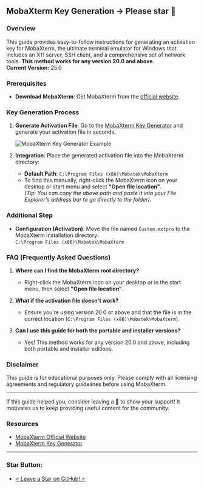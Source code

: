 ## MobaXterm Key Generation -> Please star 🌟

### Overview
This guide provides easy-to-follow instructions for generating an activation key for MobaXterm, the ultimate terminal emulator for Windows that includes an X11 server, SSH client, and a comprehensive set of network tools. **This method works for any version 20.0 and above**.  
**Current Version:** 25.0

### Prerequisites
- **Download MobaXterm**: Get MobaXterm from the [official website](https://mobaxterm.mobatek.net/download-home-edition.html).

### Key Generation Process

1. **Generate Activation File**: Go to the [MobaXterm Key Generator](https://moba-xterm-keygen.vercel.app/) and generate your activation file in seconds.

   ![MobaXterm Key Generator Example](https://d2bgqtsoaxm8w0.cloudfront.net/uploads/files/db20cdeb804953e627d6cb3c414859cb.png)
   
2. **Integration**: Place the generated activation file into the MobaXterm directory:
   - **Default Path**: `C:\Program Files (x86)\Mobatek\MobaXterm`
   - To find this manually, right-click the MobaXterm icon on your desktop or start menu and select **"Open file location"**.  
   *(Tip: You can copy the above path and paste it into your File Explorer's address bar to go directly to the folder).*

### Additional Step
- **Configuration (Activation)**: Move the file named `Custom.mxtpro` to the MobaXterm installation directory:  
  `C:\Program Files (x86)\Mobatek\MobaXterm`

### FAQ (Frequently Asked Questions)
1. **Where can I find the MobaXterm root directory?**  
   - Right-click the MobaXterm icon on your desktop or in the start menu, then select **"Open file location"**.

2. **What if the activation file doesn't work?**  
   - Ensure you’re using version 20.0 or above and that the file is in the correct location (`C:\Program Files (x86)\Mobatek\MobaXterm`).

3. **Can I use this guide for both the portable and installer versions?**  
   - Yes! This method works for any version 20.0 and above, including both portable and installer editions.

### Disclaimer
This guide is for educational purposes only. Please comply with all licensing agreements and regulatory guidelines before using MobaXterm.

---

If this guide helped you, consider leaving a 🌟 to show your support! It motivates us to keep providing useful content for the community.

### Resources
- [MobaXterm Official Website](https://mobaxterm.mobatek.net/)
- [MobaXterm Key Generator](https://moba-xterm-keygen.vercel.app/)

---

### Star Button:

- [⭐ Leave a Star on GitHub! ⭐](https://github.com/zarfadev/MobaXterm-Keygen)
